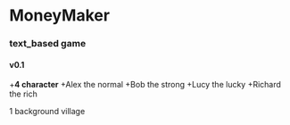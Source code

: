 # MoneyMaker
### text_based game

#### v0.1

+**4 character**
 +Alex the normal
 +Bob the strong
 +Lucy the lucky
 +Richard the rich

1 background
village
